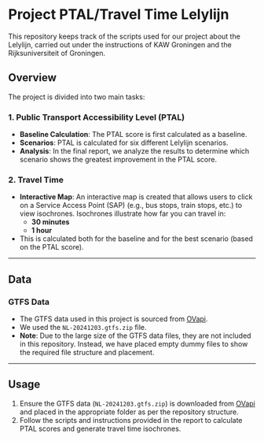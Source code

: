 # Project PTAL/Travel Time Lelylijn

This repository keeps track of the scripts used for our project about the Lelylijn, carried out under the instructions of KAW Groningen and the Rijksuniversiteit of Groningen.

## Overview

The project is divided into two main tasks:

### 1. Public Transport Accessibility Level (PTAL)
- **Baseline Calculation**: The PTAL score is first calculated as a baseline.
- **Scenarios**: PTAL is calculated for six different Lelylijn scenarios. 
- **Analysis**: In the final report, we analyze the results to determine which scenario shows the greatest improvement in the PTAL score.

### 2. Travel Time
- **Interactive Map**: An interactive map is created that allows users to click on a Service Access Point (SAP) (e.g., bus stops, train stops, etc.) to view isochrones. Isochrones illustrate how far you can travel in:
  - **30 minutes**
  - **1 hour**
- This is calculated both for the baseline and for the best scenario (based on the PTAL score).

---

## Data

### GTFS Data
- The GTFS data used in this project is sourced from [OVapi](https://gtfs.ovapi.nl/nl/).
- We used the `NL-20241203.gtfs.zip` file.
- **Note**: Due to the large size of the GTFS data files, they are not included in this repository. Instead, we have placed empty dummy files to show the required file structure and placement.

---

## Usage

1. Ensure the GTFS data (`NL-20241203.gtfs.zip`) is downloaded from [OVapi](https://gtfs.ovapi.nl/nl/) and placed in the appropriate folder as per the repository structure.
2. Follow the scripts and instructions provided in the report to calculate PTAL scores and generate travel time isochrones.

